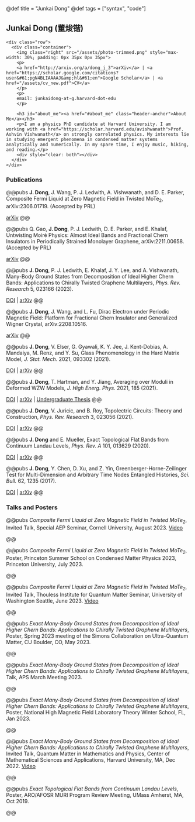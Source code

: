 @def title = "Junkai Dong"
@def tags = ["syntax", "code"]

## Junkai Dong (董焌锴)

~~~
<div class="row">
  <div class="container">
    <img class="right" src="/assets/photo-trimmed.png" style="max-width: 30%; padding: 0px 35px 0px 35px">
    <p>
    <a href="http://arxiv.org/a/dong_j_3">arXiv</a> | <a href="https://scholar.google.com/citations?user&#61;pgN4BLIAAAAJ&amp;hl&#61;en">Google Scholar</a> | <a href="/assets/cv_new.pdf">CV</a>
    </p>
    <p>
    email: junkaidong-at-g.harvard-dot-edu 
    </p>

    <h3 id="about_me"><a href="#about_me" class="header-anchor">About Me</a></h3>
    <p>I am a physics PhD candidate at Harvard University. I am working with <a href="https://scholar.harvard.edu/avishwanath">Prof. Ashvin Vishwanath</a> on strongly correlated physics. My interests lie in studying emergent phenomena in condensed matter systems analytically and numerically. In my spare time, I enjoy music, hiking, and reading.</p>
    <div style="clear: both"></div>      
  </div>
</div>
~~~
<!-- [arXiv](http://arxiv.org/a/dong_j_3)|[Google Scholar](https://scholar.google.com/citations?user=rN7bQi0AAAAJ&hl=en)|[CV](/assets/cv_new.pdf) -->
<!-- ### About Me
I am a physics graduate student at Harvard University. I am working with [Prof. Ashvin Vishwanath](https://scholar.harvard.edu/avishwanath) on strongly correlated physics. My interests lie in studying emergent phenomena in condensed matter systems analytically and numerically. In my spare time, I enjoy music, hiking, and reading. -->
### Publications

@@pubs **J. Dong**, J. Wang, P. J. Ledwith, A. Vishwanath, and D. E. Parker, Composite Fermi Liquid at Zero Magnetic Field in Twisted $\textrm{MoTe}_2$, arXiv:2306.01719. (Accepted by PRL)

[arXiv](https://arxiv.org/abs/2306.01719)
@@

@@pubs Q. Gao, **J. Dong**, P. J. Ledwith, D. E. Parker, and E. Khalaf, Untwisting Moirè Physics: Almost Ideal Bands and Fractional Chern Insulators in Periodically Strained Monolayer Graphene, arXiv:2211.00658. (Accepted by PRL) 

[arXiv](https://arxiv.org/abs/2211.00658)
@@

@@pubs **J. Dong**, P. J. Ledwith, E. Khalaf, J. Y. Lee, and A. Vishwanath, Many-Body Ground States from Decomposition of Ideal Higher Chern Bands: Applications to Chirally Twisted Graphene Multilayers, *Phys. Rev. Research* 5, 023166 (2023).

[DOI](https://doi.org/10.1103/PhysRevResearch.5.023166) | [arXiv](https://arxiv.org/abs/2210.13477)
@@

@@pubs **J. Dong**, J. Wang, and L. Fu, Dirac Electron under Periodic Magnetic Field: Platform for Fractional Chern Insulator and Generalized Wigner Crystal, arXiv:2208.10516. 

[arXiv](https://arxiv.org/abs/2208.10516)
@@

@@pubs **J. Dong**, V. Elser, G. Gyawali, K. Y. Jee, J. Kent-Dobias, A. Mandaiya, M. Renz, and Y. Su, Glass Phenomenology in the Hard Matrix Model, *J. Stat. Mech.* 2021, 093302 (2021). 

[DOI](https://doi.org/10.1088/1742-5468/ac1f25) | [arXiv](https://arxiv.org/abs/1912.07558)
@@

@@pubs **J. Dong**, T. Hartman, and Y. Jiang, Averaging over Moduli in Deformed WZW Models, *J. High Energ. Phys.* 2021, 185 (2021). 

[DOI](https://doi.org/10.1007/JHEP09(2021)185) | [arXiv](https://arxiv.org/abs/2105.12594) | [Undergraduate Thesis](assets/JDthesis_Cornell.pdf)
@@

@@pubs **J. Dong**, V. Juricic, and B. Roy, Topolectric Circuits: Theory and Construction, *Phys. Rev. Research* 3, 023056 (2021). 

[DOI](https://doi.org/10.1103/PhysRevResearch.3.023056) | [arXiv](https://arxiv.org/abs/2008.11202)
@@

@@pubs **J. Dong** and E. Mueller, Exact Topological Flat Bands from Continuum Landau Levels, *Phys. Rev. A* 101, 013629 (2020). 

[DOI](https://doi.org/10.1103/PhysRevA.101.013629) | [arXiv](https://arxiv.org/abs/1910.08429)
@@

@@pubs **J. Dong**, Y. Chen, D. Xu, and Z. Yin, Greenberger-Horne-Zeilinger Test for Multi-Dimension and Arbitrary Time Nodes Entangled Histories, *Sci. Bull.* 62, 1235 (2017). 

[DOI](https://doi.org/10.1016/j.scib.2017.08.010) | [arXiv](https://arxiv.org/abs/1610.04296)
@@

### Talks and Posters

@@pubs *Composite Fermi Liquid at Zero Magnetic Field in Twisted $\textrm{MoTe}_2$*, Invited Talk, Special AEP Seminar, Cornell University, August 2023. [Video](https://youtu.be/IB8j-y0ZUNY)

@@

@@pubs *Composite Fermi Liquid at Zero Magnetic Field in Twisted $\textrm{MoTe}_2$*, Poster, Princeton Summer School on Condensed Matter Physics 2023, Princeton University, July 2023.

@@

@@pubs *Composite Fermi Liquid at Zero Magnetic Field in Twisted $\textrm{MoTe}_2$*, Invited Talk, Thouless Institute for Quantum Matter Seminar, University of Washington Seattle, June 2023. [Video](https://youtu.be/_tiNgVlEjYc)

@@

@@pubs *Exact Many-Body Ground States from Decomposition of Ideal Higher Chern Bands: Applications to Chirally Twisted Graphene Multilayers*, Poster, Spring 2023 meeting of the Simons Collaboration on Ultra-Quantum Matter, CU Boulder, CO, May 2023.

@@

@@pubs *Exact Many-Body Ground States from Decomposition of Ideal Higher Chern Bands: Applications to Chirally Twisted Graphene Multilayers*, Talk, APS March Meeting 2023.

@@

@@pubs *Exact Many-Body Ground States from Decomposition of Ideal Higher Chern Bands: Applications to Chirally Twisted Graphene Multilayers*, Poster, National High Magnetic Field Laboratory Theory Winter School, FL, Jan 2023.

@@

@@pubs *Exact Many-Body Ground States from Decomposition of Ideal Higher Chern Bands: Applications to Chirally Twisted Graphene Multilayers*, Invited Talk, Quantum Matter in Mathematics and Physics, Center of Mathematical Sciences and Applications, Harvard University, MA, Dec 2022. [Video](https://www.youtube.com/watch?v=RfUKlzKs70o)

@@

@@pubs *Exact Topological Flat Bands from Continuum Landau Levels*, Poster, ARO/AFOSR MURI Program
Review Meeting, UMass Amherst, MA, Oct 2019. 

@@
